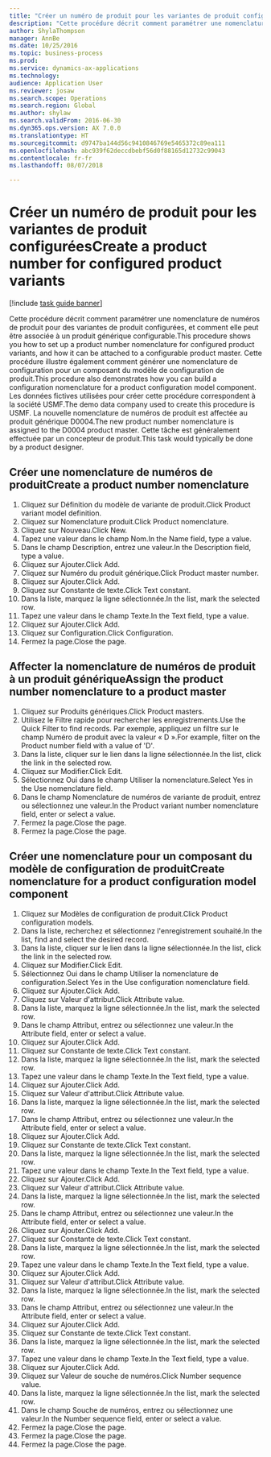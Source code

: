 ```yaml
--- 
title: "Créer un numéro de produit pour les variantes de produit configurées"
description: "Cette procédure décrit comment paramétrer une nomenclature de numéros de produit pour des variantes de produit configurées, et comment elle peut être associée à un produit générique configurable."
author: ShylaThompson
manager: AnnBe
ms.date: 10/25/2016
ms.topic: business-process
ms.prod: 
ms.service: dynamics-ax-applications
ms.technology: 
audience: Application User
ms.reviewer: josaw
ms.search.scope: Operations
ms.search.region: Global
ms.author: shylaw
ms.search.validFrom: 2016-06-30
ms.dyn365.ops.version: AX 7.0.0
ms.translationtype: HT
ms.sourcegitcommit: d9747ba144d56c9410846769e5465372c89ea111
ms.openlocfilehash: abc939f62deccdbebf56d0f88165d12732c99043
ms.contentlocale: fr-fr
ms.lasthandoff: 08/07/2018

---
```

# <a name="create-a-product-number-for-configured-product-variants"></a><span data-ttu-id="d3089-103">Créer un numéro de produit pour les variantes de produit configurées</span><span class="sxs-lookup"><span data-stu-id="d3089-103">Create a product number for configured product variants</span></span>

[!include [task guide banner](../../includes/task-guide-banner.md)]

<span data-ttu-id="d3089-104">Cette procédure décrit comment paramétrer une nomenclature de numéros de produit pour des variantes de produit configurées, et comment elle peut être associée à un produit générique configurable.</span><span class="sxs-lookup"><span data-stu-id="d3089-104">This procedure shows you how to set up a product number nomenclature for configured product variants, and how it can be attached to a configurable product master.</span></span> <span data-ttu-id="d3089-105">Cette procédure illustre également comment générer une nomenclature de configuration pour un composant du modèle de configuration de produit.</span><span class="sxs-lookup"><span data-stu-id="d3089-105">This procedure also demonstrates how you can build a configuration nomenclature for a product configuration model component.</span></span> <span data-ttu-id="d3089-106">Les données fictives utilisées pour créer cette procédure correspondent à la société USMF.</span><span class="sxs-lookup"><span data-stu-id="d3089-106">The demo data company used to create this procedure is USMF.</span></span> <span data-ttu-id="d3089-107">La nouvelle nomenclature de numéros de produit est affectée au produit générique D0004.</span><span class="sxs-lookup"><span data-stu-id="d3089-107">The new product number nomenclature is assigned to the D0004 product master.</span></span> <span data-ttu-id="d3089-108">Cette tâche est généralement effectuée par un concepteur de produit.</span><span class="sxs-lookup"><span data-stu-id="d3089-108">This task would typically be done by a product designer.</span></span>


## <a name="create-a-product-number-nomenclature"></a><span data-ttu-id="d3089-109">Créer une nomenclature de numéros de produit</span><span class="sxs-lookup"><span data-stu-id="d3089-109">Create a product number nomenclature</span></span>
1. <span data-ttu-id="d3089-110">Cliquez sur Définition du modèle de variante de produit.</span><span class="sxs-lookup"><span data-stu-id="d3089-110">Click Product variant model definition.</span></span>
2. <span data-ttu-id="d3089-111">Cliquez sur Nomenclature produit.</span><span class="sxs-lookup"><span data-stu-id="d3089-111">Click Product nomenclature.</span></span>
3. <span data-ttu-id="d3089-112">Cliquez sur Nouveau.</span><span class="sxs-lookup"><span data-stu-id="d3089-112">Click New.</span></span>
4. <span data-ttu-id="d3089-113">Tapez une valeur dans le champ Nom.</span><span class="sxs-lookup"><span data-stu-id="d3089-113">In the Name field, type a value.</span></span>
5. <span data-ttu-id="d3089-114">Dans le champ Description, entrez une valeur.</span><span class="sxs-lookup"><span data-stu-id="d3089-114">In the Description field, type a value.</span></span>
6. <span data-ttu-id="d3089-115">Cliquez sur Ajouter.</span><span class="sxs-lookup"><span data-stu-id="d3089-115">Click Add.</span></span>
7. <span data-ttu-id="d3089-116">Cliquez sur Numéro du produit générique.</span><span class="sxs-lookup"><span data-stu-id="d3089-116">Click Product master number.</span></span>
8. <span data-ttu-id="d3089-117">Cliquez sur Ajouter.</span><span class="sxs-lookup"><span data-stu-id="d3089-117">Click Add.</span></span>
9. <span data-ttu-id="d3089-118">Cliquez sur Constante de texte.</span><span class="sxs-lookup"><span data-stu-id="d3089-118">Click Text constant.</span></span>
10. <span data-ttu-id="d3089-119">Dans la liste, marquez la ligne sélectionnée.</span><span class="sxs-lookup"><span data-stu-id="d3089-119">In the list, mark the selected row.</span></span>
11. <span data-ttu-id="d3089-120">Tapez une valeur dans le champ Texte.</span><span class="sxs-lookup"><span data-stu-id="d3089-120">In the Text field, type a value.</span></span>
12. <span data-ttu-id="d3089-121">Cliquez sur Ajouter.</span><span class="sxs-lookup"><span data-stu-id="d3089-121">Click Add.</span></span>
13. <span data-ttu-id="d3089-122">Cliquez sur Configuration.</span><span class="sxs-lookup"><span data-stu-id="d3089-122">Click Configuration.</span></span>
14. <span data-ttu-id="d3089-123">Fermez la page.</span><span class="sxs-lookup"><span data-stu-id="d3089-123">Close the page.</span></span>

## <a name="assign-the-product-number-nomenclature-to-a-product-master"></a><span data-ttu-id="d3089-124">Affecter la nomenclature de numéros de produit à un produit générique</span><span class="sxs-lookup"><span data-stu-id="d3089-124">Assign the product number nomenclature to a product master</span></span>
1. <span data-ttu-id="d3089-125">Cliquez sur Produits génériques.</span><span class="sxs-lookup"><span data-stu-id="d3089-125">Click Product masters.</span></span>
2. <span data-ttu-id="d3089-126">Utilisez le Filtre rapide pour rechercher les enregistrements.</span><span class="sxs-lookup"><span data-stu-id="d3089-126">Use the Quick Filter to find records.</span></span> <span data-ttu-id="d3089-127">Par exemple, appliquez un filtre sur le champ Numéro de produit avec la valeur « D ».</span><span class="sxs-lookup"><span data-stu-id="d3089-127">For example, filter on the Product number field with a value of 'D'.</span></span>
3. <span data-ttu-id="d3089-128">Dans la liste, cliquer sur le lien dans la ligne sélectionnée.</span><span class="sxs-lookup"><span data-stu-id="d3089-128">In the list, click the link in the selected row.</span></span>
4. <span data-ttu-id="d3089-129">Cliquez sur Modifier.</span><span class="sxs-lookup"><span data-stu-id="d3089-129">Click Edit.</span></span>
5. <span data-ttu-id="d3089-130">Sélectionnez Oui dans le champ Utiliser la nomenclature.</span><span class="sxs-lookup"><span data-stu-id="d3089-130">Select Yes in the Use nomenclature field.</span></span>
6. <span data-ttu-id="d3089-131">Dans le champ Nomenclature de numéros de variante de produit, entrez ou sélectionnez une valeur.</span><span class="sxs-lookup"><span data-stu-id="d3089-131">In the Product variant number nomenclature field, enter or select a value.</span></span>
7. <span data-ttu-id="d3089-132">Fermez la page.</span><span class="sxs-lookup"><span data-stu-id="d3089-132">Close the page.</span></span>
8. <span data-ttu-id="d3089-133">Fermez la page.</span><span class="sxs-lookup"><span data-stu-id="d3089-133">Close the page.</span></span>

## <a name="create-nomenclature-for-a-product-configuration-model-component"></a><span data-ttu-id="d3089-134">Créer une nomenclature pour un composant du modèle de configuration de produit</span><span class="sxs-lookup"><span data-stu-id="d3089-134">Create nomenclature for a product configuration model component</span></span>
1. <span data-ttu-id="d3089-135">Cliquez sur Modèles de configuration de produit.</span><span class="sxs-lookup"><span data-stu-id="d3089-135">Click Product configuration models.</span></span>
2. <span data-ttu-id="d3089-136">Dans la liste, recherchez et sélectionnez l'enregistrement souhaité.</span><span class="sxs-lookup"><span data-stu-id="d3089-136">In the list, find and select the desired record.</span></span>
3. <span data-ttu-id="d3089-137">Dans la liste, cliquer sur le lien dans la ligne sélectionnée.</span><span class="sxs-lookup"><span data-stu-id="d3089-137">In the list, click the link in the selected row.</span></span>
4. <span data-ttu-id="d3089-138">Cliquez sur Modifier.</span><span class="sxs-lookup"><span data-stu-id="d3089-138">Click Edit.</span></span>
5. <span data-ttu-id="d3089-139">Sélectionnez Oui dans le champ Utiliser la nomenclature de configuration.</span><span class="sxs-lookup"><span data-stu-id="d3089-139">Select Yes in the Use configuration nomenclature field.</span></span>
6. <span data-ttu-id="d3089-140">Cliquez sur Ajouter.</span><span class="sxs-lookup"><span data-stu-id="d3089-140">Click Add.</span></span>
7. <span data-ttu-id="d3089-141">Cliquez sur Valeur d'attribut.</span><span class="sxs-lookup"><span data-stu-id="d3089-141">Click Attribute value.</span></span>
8. <span data-ttu-id="d3089-142">Dans la liste, marquez la ligne sélectionnée.</span><span class="sxs-lookup"><span data-stu-id="d3089-142">In the list, mark the selected row.</span></span>
9. <span data-ttu-id="d3089-143">Dans le champ Attribut, entrez ou sélectionnez une valeur.</span><span class="sxs-lookup"><span data-stu-id="d3089-143">In the Attribute field, enter or select a value.</span></span>
10. <span data-ttu-id="d3089-144">Cliquez sur Ajouter.</span><span class="sxs-lookup"><span data-stu-id="d3089-144">Click Add.</span></span>
11. <span data-ttu-id="d3089-145">Cliquez sur Constante de texte.</span><span class="sxs-lookup"><span data-stu-id="d3089-145">Click Text constant.</span></span>
12. <span data-ttu-id="d3089-146">Dans la liste, marquez la ligne sélectionnée.</span><span class="sxs-lookup"><span data-stu-id="d3089-146">In the list, mark the selected row.</span></span>
13. <span data-ttu-id="d3089-147">Tapez une valeur dans le champ Texte.</span><span class="sxs-lookup"><span data-stu-id="d3089-147">In the Text field, type a value.</span></span>
14. <span data-ttu-id="d3089-148">Cliquez sur Ajouter.</span><span class="sxs-lookup"><span data-stu-id="d3089-148">Click Add.</span></span>
15. <span data-ttu-id="d3089-149">Cliquez sur Valeur d'attribut.</span><span class="sxs-lookup"><span data-stu-id="d3089-149">Click Attribute value.</span></span>
16. <span data-ttu-id="d3089-150">Dans la liste, marquez la ligne sélectionnée.</span><span class="sxs-lookup"><span data-stu-id="d3089-150">In the list, mark the selected row.</span></span>
17. <span data-ttu-id="d3089-151">Dans le champ Attribut, entrez ou sélectionnez une valeur.</span><span class="sxs-lookup"><span data-stu-id="d3089-151">In the Attribute field, enter or select a value.</span></span>
18. <span data-ttu-id="d3089-152">Cliquez sur Ajouter.</span><span class="sxs-lookup"><span data-stu-id="d3089-152">Click Add.</span></span>
19. <span data-ttu-id="d3089-153">Cliquez sur Constante de texte.</span><span class="sxs-lookup"><span data-stu-id="d3089-153">Click Text constant.</span></span>
20. <span data-ttu-id="d3089-154">Dans la liste, marquez la ligne sélectionnée.</span><span class="sxs-lookup"><span data-stu-id="d3089-154">In the list, mark the selected row.</span></span>
21. <span data-ttu-id="d3089-155">Tapez une valeur dans le champ Texte.</span><span class="sxs-lookup"><span data-stu-id="d3089-155">In the Text field, type a value.</span></span>
22. <span data-ttu-id="d3089-156">Cliquez sur Ajouter.</span><span class="sxs-lookup"><span data-stu-id="d3089-156">Click Add.</span></span>
23. <span data-ttu-id="d3089-157">Cliquez sur Valeur d'attribut.</span><span class="sxs-lookup"><span data-stu-id="d3089-157">Click Attribute value.</span></span>
24. <span data-ttu-id="d3089-158">Dans la liste, marquez la ligne sélectionnée.</span><span class="sxs-lookup"><span data-stu-id="d3089-158">In the list, mark the selected row.</span></span>
25. <span data-ttu-id="d3089-159">Dans le champ Attribut, entrez ou sélectionnez une valeur.</span><span class="sxs-lookup"><span data-stu-id="d3089-159">In the Attribute field, enter or select a value.</span></span>
26. <span data-ttu-id="d3089-160">Cliquez sur Ajouter.</span><span class="sxs-lookup"><span data-stu-id="d3089-160">Click Add.</span></span>
27. <span data-ttu-id="d3089-161">Cliquez sur Constante de texte.</span><span class="sxs-lookup"><span data-stu-id="d3089-161">Click Text constant.</span></span>
28. <span data-ttu-id="d3089-162">Dans la liste, marquez la ligne sélectionnée.</span><span class="sxs-lookup"><span data-stu-id="d3089-162">In the list, mark the selected row.</span></span>
29. <span data-ttu-id="d3089-163">Tapez une valeur dans le champ Texte.</span><span class="sxs-lookup"><span data-stu-id="d3089-163">In the Text field, type a value.</span></span>
30. <span data-ttu-id="d3089-164">Cliquez sur Ajouter.</span><span class="sxs-lookup"><span data-stu-id="d3089-164">Click Add.</span></span>
31. <span data-ttu-id="d3089-165">Cliquez sur Valeur d'attribut.</span><span class="sxs-lookup"><span data-stu-id="d3089-165">Click Attribute value.</span></span>
32. <span data-ttu-id="d3089-166">Dans la liste, marquez la ligne sélectionnée.</span><span class="sxs-lookup"><span data-stu-id="d3089-166">In the list, mark the selected row.</span></span>
33. <span data-ttu-id="d3089-167">Dans le champ Attribut, entrez ou sélectionnez une valeur.</span><span class="sxs-lookup"><span data-stu-id="d3089-167">In the Attribute field, enter or select a value.</span></span>
34. <span data-ttu-id="d3089-168">Cliquez sur Ajouter.</span><span class="sxs-lookup"><span data-stu-id="d3089-168">Click Add.</span></span>
35. <span data-ttu-id="d3089-169">Cliquez sur Constante de texte.</span><span class="sxs-lookup"><span data-stu-id="d3089-169">Click Text constant.</span></span>
36. <span data-ttu-id="d3089-170">Dans la liste, marquez la ligne sélectionnée.</span><span class="sxs-lookup"><span data-stu-id="d3089-170">In the list, mark the selected row.</span></span>
37. <span data-ttu-id="d3089-171">Tapez une valeur dans le champ Texte.</span><span class="sxs-lookup"><span data-stu-id="d3089-171">In the Text field, type a value.</span></span>
38. <span data-ttu-id="d3089-172">Cliquez sur Ajouter.</span><span class="sxs-lookup"><span data-stu-id="d3089-172">Click Add.</span></span>
39. <span data-ttu-id="d3089-173">Cliquez sur Valeur de souche de numéros.</span><span class="sxs-lookup"><span data-stu-id="d3089-173">Click Number sequence value.</span></span>
40. <span data-ttu-id="d3089-174">Dans la liste, marquez la ligne sélectionnée.</span><span class="sxs-lookup"><span data-stu-id="d3089-174">In the list, mark the selected row.</span></span>
41. <span data-ttu-id="d3089-175">Dans le champ Souche de numéros, entrez ou sélectionnez une valeur.</span><span class="sxs-lookup"><span data-stu-id="d3089-175">In the Number sequence field, enter or select a value.</span></span>
42. <span data-ttu-id="d3089-176">Fermez la page.</span><span class="sxs-lookup"><span data-stu-id="d3089-176">Close the page.</span></span>
43. <span data-ttu-id="d3089-177">Fermez la page.</span><span class="sxs-lookup"><span data-stu-id="d3089-177">Close the page.</span></span>
44. <span data-ttu-id="d3089-178">Fermez la page.</span><span class="sxs-lookup"><span data-stu-id="d3089-178">Close the page.</span></span>


